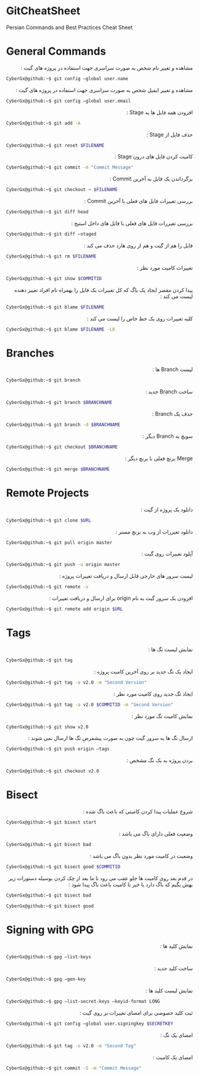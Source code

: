 # GitCheatSheet
Persian Commands and Best Practices Cheat Sheet

# General Commands
<div dir="rtl" align="right" >
 مشاهده و تغییر نام شخص به صورت سراسری جهت استفاده در پروژه های گیت :
</div>

```bash
CyberGx@github:~$ git config —global user.name
```


<div dir="rtl" align="right" >
 مشاهده و تغییر ایمیل شخص به صورت سراسری جهت استفاده در پروژه های گیت :
</div>

```bash
CyberGx@github:~$ git config —global user.email
```

<div dir="rtl" align="right" >
افزودن همه فایل ها به Stage :
</div>

```bash
CyberGx@github:~$ git add -A
```
<div dir="rtl" align="right" >
حذف فایل از Stage :
</div>

```bash
CyberGx@github:~$ git reset $FILENAME
```
<div dir="rtl" align="right" >
کامیت کردن فایل های درون Stage :
</div>

```bash
CyberGx@github:~$ git commit -m "Commit Message"
```

<div dir="rtl" align="right" >
برگرداندن یک فایل به آخرین Commit :
</div>

```bash
CyberGx@github:~$ git checkout — $FILENAME
```
<div dir="rtl" align="right" >
بررسی تغییرات فایل های فعلی با آخرین Commit :
</div>

```bash
CyberGx@github:~$ git diff head
```

<div dir="rtl" align="right" >
بررسی تغیررات فایل های فعلی با فایل های داخل استیج :
</div>

```bash
CyberGx@github:~$ git diff —staged
```
<div dir="rtl" align="right" >
فایل را هم از گیت و هم از روی هارد حذف می کند :
</div>

```bash
CyberGx@github:~$ git rm $FILENAME
```
<div dir="rtl" align="right" >
تغییرات کامیت مورد نظر : 
</div>

```bash
CyberGx@github:~$ git show $COMMITID 
```
<div dir="rtl" align="right" >
پیدا کردن مقصر ایجاد یک باگ که کل تغییرات یک فایل را بهمراه نام افراد تغییر دهنده لیست می کند :
</div>

```bash
CyberGx@github:~$ git blame $FILENAME
```
<div dir="rtl" align="right" >
کلیه تغییرات روی یک خط خاص را لیست می کند :
</div>

```bash
CyberGx@github:~$ git blame $FILENAME -L8
```

# Branches
<div dir="rtl" align="right" >
لیست Branch ها :
</div>

```bash
CyberGx@github:~$ git branch
```
<div dir="rtl" align="right" >
ساخت Branch جدید :
</div>

```bash
CyberGx@github:~$ git branch $BRANCHNAME
```
<div dir="rtl" align="right" >
حذف یک Branch :
</div>

```bash
CyberGx@github:~$ git branch -d $BRANCHNAME
```
<div dir="rtl" align="right" >
سویچ به Branch دیگر :
</div>

```bash
CyberGx@github:~$ git checkout $BRANCHNAME
```
<div dir="rtl" align="right" >
Merge برنچ فعلی با برنچ دیگر :
</div>

```bash
CyberGx@github:~$ git merge $BRANCHNAME
```

# Remote Projects
<div dir="rtl" align="right" >
دانلود یک پروژه از گیت :
</div>

```bash
CyberGx@github:~$ git clone $URL
```
<div dir="rtl" align="right" >
دانلود تغیررات از وب به برنچ مستر :
</div>

```bash
CyberGx@github:~$ git pull origin master
```
<div dir="rtl" align="right" >
آپلود تغییرات روی گیت :
</div>

```bash
CyberGx@github:~$ git push -u origin master
```
<div dir="rtl" align="right" >
لیست سرور های خارجی قابل ارسال و دریافت تغییرات پروژه :
</div>

```bash
CyberGx@github:~$ git remote -v
```

<div dir="rtl" align="right" >
افزودن یک سرور گیت به نام origin برای ارسال و دریافت تغییرات :
</div>

```bash
CyberGx@github:~$ git remote add origin $URL
```

# Tags
<div dir="rtl" align="right" >
نمایش لیست تگ ها :
</div>

```bash
CyberGx@github:~$ git tag
```
<div dir="rtl" align="right" >
ایجاد یک تگ جدید بر روی آخرین کامیت پروژه :
</div>

```bash
CyberGx@github:~$ git tag -a v2.0 -m "Second Version"
```
<div dir="rtl" align="right" >
ایجاد تگ جدید روی کامیت مورد نظر :
</div>

```bash
CyberGx@github:~$ git tag -a v2.0 $COMMITID -m "Second Version"
```
<div dir="rtl" align="right" >
نمایش کامیت تگ مورد نظر :
</div>

```bash
CyberGx@github:~$ git show v2.0
```
<div dir="rtl" align="right" >
ارسال تگ ها به سرور گیت چون به صورت پیشفرض تگ ها ارسال نمی شوند :
</div>

```bash
CyberGx@github:~$ git push origin —tags
```
<div dir="rtl" align="right" >
بردن پروژه به یک تگ مشخص : 
</div>

```bash
CyberGx@github:~$ git checkout v2.0
```

# Bisect

<div dir="rtl" align="right" >
شروع عملیات پیدا کردن کامیتی که باعث باگ شده :
</div>

```bash
CyberGx@github:~$ git bisect start
```
<div dir="rtl" align="right" >
وضعیت فعلی دارای باگ می باشد :
</div>

```bash
CyberGx@github:~$ git bisect bad
```
<div dir="rtl" align="right" >
وضعیت در کامیت مورد نظر بدون باگ می باشد :
</div>

```bash
CyberGx@github:~$ git bisect good $COMMITID
```

<div dir="rtl" align="right" >
در قدم بعد روی کامیت ها جلو عقب می رود تا ما بعد از چک کردن بوسیله دستورات زیر بهش بگیم که باگ دارد یا خیر تا کامیت باعث باگ پیدا شود :
</div>

```bash
CyberGx@github:~$ git bisect bad
```

```bash
CyberGx@github:~$ git bisect good
```

# Signing with GPG

<div dir="rtl" align="right" >
نمایش کلید ها :
</div>

```bash
CyberGx@github:~$ gpg —list-keys
```

<div dir="rtl" align="right" >
ساخت کلید جدید :
</div>

```bash
CyberGx@github:~$ gpg —gen-key
```

<div dir="rtl" align="right" >
نمایش لیست کلید ها :
</div>

```bash
CyberGx@github:~$ gpg —list-secret-keys —keyid-format LONG
```

<div dir="rtl" align="right" >
ثبت کلید خصوصی برای امضای تغییرات بر روی گیت :
</div>

```bash
CyberGx@github:~$ git config —global user.signingkey $SECRETKEY
```

<div dir="rtl" align="right" >
امضای یک تگ :
</div>

```bash
CyberGx@github:~$ git tag -s v2.0 -m "Second Tag"
```
<div dir="rtl" align="right" >
امضای یک کامیت :
</div>

```bash
CyberGx@github:~$ git commit -S -m "Commit Message"
```